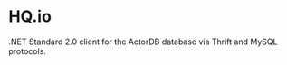 HQ.io
=============

.NET Standard 2.0 client for the ActorDB database via Thrift and MySQL protocols.